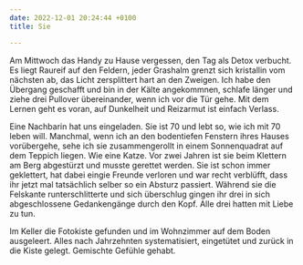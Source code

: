 ```yaml
---
date: 2022-12-01 20:24:44 +0100
title: Sie

---
```

Am Mittwoch das Handy zu Hause vergessen, den Tag als Detox verbucht. Es liegt Raureif auf den Feldern, jeder Grashalm grenzt sich kristallin vom nächsten ab, das Licht zersplittert hart an den Zweigen. Ich habe den Übergang geschafft und bin in der Kälte angekommnen, schlafe länger und ziehe drei Pullover übereinander, wenn ich vor die Tür gehe. Mit dem Lernen geht es voran, auf Dunkelheit und Reizarmut ist einfach Verlass. 

Eine Nachbarin hat uns eingeladen. Sie ist 70 und lebt so, wie ich mit 70 leben will. Manchmal, wenn ich an den bodentiefen Fenstern ihres Hauses vorübergehe, sehe ich sie zusammengerollt in einem Sonnenquadrat auf dem Teppich liegen. Wie eine Katze. Vor zwei Jahren ist sie beim Klettern am Berg abgestürzt und musste gerettet werden. Sie ist schon immer geklettert, hat dabei eingie Freunde verloren und war recht verblüfft, dass ihr jetzt mal tatsächlich selber so ein Absturz passiert. Während sie die Felskante runterschlitterte und sich überschlug gingen ihr drei in sich abgeschlossene Gedankengänge durch den Kopf. Alle drei hatten mit Liebe zu tun. 

Im Keller die Fotokiste gefunden und im Wohnzimmer auf dem Boden ausgeleert. Alles nach Jahrzehnten systematisiert, eingetütet und zurück in die Kiste gelegt. Gemischte Gefühle gehabt.